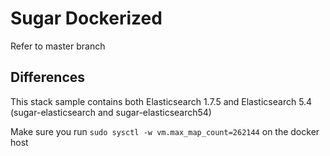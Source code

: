 # Sugar Dockerized
Refer to master branch

## Differences
This stack sample contains both Elasticsearch 1.7.5 and Elasticsearch 5.4 (sugar-elasticsearch and sugar-elasticsearch54)

Make sure you run ```sudo sysctl -w vm.max_map_count=262144``` on the docker host
